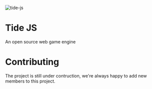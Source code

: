 ![tide-js](https://github.com/xpodev/tide-js/blob/main/media/Tide.JS.png)

# Tide JS

An open source web game engine

# Contributing
The project is still under contruction, we're always happy to add new members to this project.

